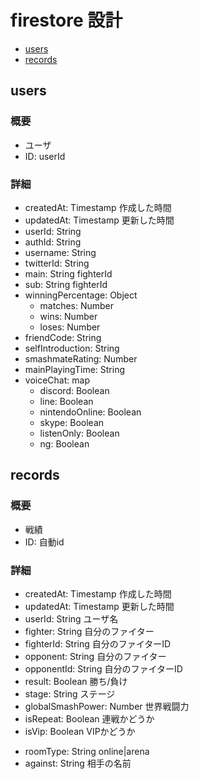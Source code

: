 # firestore 設計

- [users](#users)
- [records](#records)

## users

### 概要

- ユーザ
- ID: userId

### 詳細

- createdAt: Timestamp 作成した時間
- updatedAt: Timestamp 更新した時間
- userId: String
- authId: String
- username: String
- twitterId: String
- main: String fighterId
- sub: String fighterId
- winningPercentage: Object
  - matches: Number
  - wins: Number
  - loses: Number
- friendCode: String
- selfIntroduction: String
- smashmateRating: Number
- mainPlayingTime: String
- voiceChat: map
  - discord: Boolean
  - line: Boolean
  - nintendoOnline: Boolean
  - skype: Boolean
  - listenOnly: Boolean
  - ng: Boolean
<!-- - playStyle: map
  - 
  tournament/oneOnOne
  - items: String on/off -->
<!-- - privateSettings: Map
  - isPrivate: Boolean
  - showProfile: Boolean
  - showLatestGlobalSmashPower: Boolean
  - showWinningRate: Boolean
  - showAnalytics: Boolean -->


## records

### 概要

- 戦績
- ID: 自動id

### 詳細

- createdAt: Timestamp 作成した時間
- updatedAt: Timestamp 更新した時間
- userId: String ユーザ名
- fighter: String 自分のファイター
- fighterId: String 自分のファイターID
- opponent: String 自分のファイター
- opponentId: String 自分のファイターID
- result: Boolean 勝ち/負け
- stage: String ステージ
- globalSmashPower: Number 世界戦闘力
- isRepeat: Boolean 連戦かどうか
- isVip: Boolean VIPかどうか
<!-- - stocksTaken: map
  - own: number 自分のストックを落とされた数
  - opponent: number 相手のストックを落とした数 -->
- roomType: String online|arena
- against: String 相手の名前
